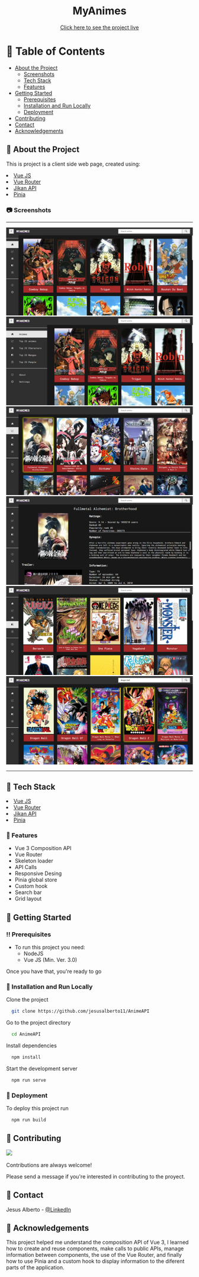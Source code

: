 <div align="center">
  <!-- <img src="src/assets/rick_morty_logo.png" alt="logo" width="300" height="auto" /> -->
  <h1>MyAnimes</h1>
  <a href="" target="_SEJ" rel="”noreferrer”"> Click here to see the project live</a>
</div>

<!-- Table of Contents -->
# :notebook_with_decorative_cover: Table of Contents

- [About the Project](#star2-about-the-project)
  * [Screenshots](#camera-screenshots)
  * [Tech Stack](#space_invader-tech-stack)
  * [Features](#dart-features)
- [Getting Started](#toolbox-getting-started)
  * [Prerequisites](#bangbang-prerequisites)  
  * [Installation and Run Locally](#running-installation-and-run-locally)
  * [Deployment](#triangular_flag_on_post-deployment)
- [Contributing](#wave-contributing)
- [Contact](#handshake-contact)
- [Acknowledgements](#gem-acknowledgements)


<!-- About the Project -->
## :star2: About the Project

This is project is a client side web page, created using:

<li><a href="https://es.vuejs.org/">Vue JS</a></li>
<li><a href="https://router.vuejs.org/">Vue Router</a></li>
<li><a href="https://docs.api.jikan.moe/#section/Information">Jikan API</a></li>
<li><a href="https://pinia.vuejs.org/">Pinia</a></li>

<!-- Screenshots -->
### :camera: Screenshots

<div align="center"> 
  <hr/>
  <img src="https://github.com/jesusalberto11/AnimeAPI/blob/main/src/assets/my-animes-1.png" alt="Api_Image_1"/>
  <img src="https://github.com/jesusalberto11/AnimeAPI/blob/main/src/assets/my-animes-2.png" alt="Api_Image_2"/>
  <img src="https://github.com/jesusalberto11/AnimeAPI/blob/main/src/assets/my-animes-3.png" alt="Api_Image_3"/>
  <img src="https://github.com/jesusalberto11/AnimeAPI/blob/main/src/assets/my-animes-4.png" alt="Api_Image_4"/>
  <img src="https://github.com/jesusalberto11/AnimeAPI/blob/main/src/assets/my-animes-5.png" alt="Api_Image_5"/>
  <img src="https://github.com/jesusalberto11/AnimeAPI/blob/main/src/assets/my-animes-6.png" alt="Api_Image_6"/>
  <hr/>
</div>

<!-- TechStack -->
## :space_invader: Tech Stack

<li><a href="https://es.vuejs.org/">Vue JS</a></li>
<li><a href="https://router.vuejs.org/">Vue Router</a></li>
<li><a href="https://docs.api.jikan.moe/#section/Information">Jikan API</a></li>
<li><a href="https://pinia.vuejs.org/">Pinia</a></li>

<!-- Features -->
### :dart: Features

- Vue 3 Composition API
- Vue Router
- Skeleton loader
- API Calls
- Responsive Desing
- Pinia global store
- Custom hook
- Search bar
- Grid layout

<!-- Getting Started -->
## 	:toolbox: Getting Started

<!-- Prerequisites -->
### :bangbang: Prerequisites

- To run this project you need:
  * NodeJS
  * Vue JS (Min. Ver. 3.0)

Once you have that, you're ready to go

<!-- Installation and Run Locally -->
### :running: Installation and Run Locally

Clone the project

```bash
  git clone https://github.com/jesusalberto11/AnimeAPI
```

Go to the project directory

```bash
  cd AnimeAPI
```

Install dependencies

```bash
  npm install
```

Start the development server

```bash
  npm run serve
```

<!-- Deployment -->
### :triangular_flag_on_post: Deployment

To deploy this project run

```bash
  npm run build
```

<!-- Contributing -->
## :wave: Contributing

<a href="https://github.com/Louis3797/awesome-readme-template/graphs/contributors">
  <img src="https://contrib.rocks/image?repo=Louis3797/awesome-readme-template" />
</a>


Contributions are always welcome!

Please send a message if you're interested in contributing to the proyect.

<!-- Contact -->
## :handshake: Contact

Jesus Alberto - [@LinkedIn](https://www.linkedin.com/in/jesus-alberto-morales-rico-7092a9227/)

<!-- Acknowledgments -->
## :gem: Acknowledgements

This project helped me understand the composition API of Vue 3, I learned how to create and reuse components, make calls to public APIs, manage information between components, the use of the Vue Router, and finally how to use Pinia and a custom hook to display information to the diferent parts of the application.
